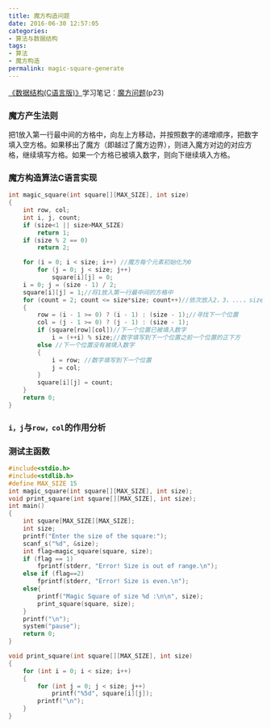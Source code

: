 ```yaml
---
title: 魔方构造问题
date: 2016-06-30 12:57:05
categories:
- 算法与数据结构
tags:
- 算法
- 魔方构造
permalink: magic-square-generate
---
```

[《数据结构(C语言版)》](https://book.douban.com/subject/1886174/)学习笔记：[魔方问题](http://wuxubj.cn/2016/06/30/magic-square-generate/)(p23)
### 魔方产生法则
把1放入第一行最中间的方格中，向左上方移动，并按照数字的递增顺序，把数字填入空方格。如果移出了魔方（即越过了魔方边界），则进入魔方对边的对应方格，继续填写方格。如果一个方格已被填入数字，则向下继续填入方格。
### 魔方构造算法C语言实现
```cpp
int magic_square(int square[][MAX_SIZE], int size)
{
	int row, col;
	int i, j, count;
	if (size<1 || size>MAX_SIZE)
		return 1;
	if (size % 2 == 0)
		return 2;

	for (i = 0; i < size; i++) //魔方每个元素初始化为0
		for (j = 0; j < size; j++)
			square[i][j] = 0;
	i = 0; j = (size - 1) / 2;
	square[i][j] = 1;//将1放入第一行最中间的方格中
	for (count = 2; count <= size*size; count++)//依次放入2，3，...，size*size
	{
		row = (i - 1 >= 0) ? (i - 1) : (size - 1);//寻找下一个位置
		col = (j - 1 >= 0) ? (j - 1) : (size - 1);
		if (square[row][col])//下一个位置已被填入数字
			i = (++i) % size;//数字填写到下一个位置之前一个位置的正下方
		else //下一个位置没有被填入数字
		{
			i = row; //数字填写到下一个位置
			j = col;
		}
		square[i][j] = count;
	}
	return 0;
}

```
<!--more-->

### ``i，j``与``row，col``的作用分析

### 测试主函数
```cpp
#include<stdio.h>
#include<stdlib.h>
#define MAX_SIZE 15
int magic_square(int square[][MAX_SIZE], int size);
void print_square(int square[][MAX_SIZE], int size);
int main()
{
	int square[MAX_SIZE][MAX_SIZE];
	int size;
	printf("Enter the size of the square:");
	scanf_s("%d", &size);
	int flag=magic_square(square, size);
	if (flag == 1)
		fprintf(stderr, "Error! Size is out of range.\n");
	else if (flag==2)
		fprintf(stderr, "Error! Size is even.\n");
	else{
		printf("Magic Square of size %d :\n\n", size);
		print_square(square, size);
	}
	printf("\n");
	system("pause");
	return 0;
}

void print_square(int square[][MAX_SIZE], int size)
{
	for (int i = 0; i < size; i++)
	{
		for (int j = 0; j < size; j++)
			printf("%5d", square[i][j]);
		printf("\n");
	}
}
```